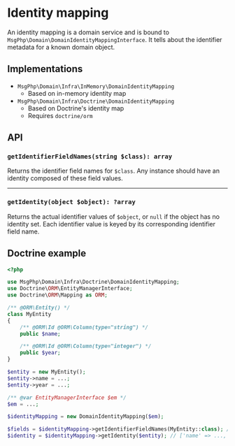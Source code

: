 # Identity mapping

An identity mapping is a domain service and is bound to `MsgPhp\Domain\DomainIdentityMappingInterface`. It tells about
the identifier metadata for a known domain object.

## Implementations

- `MsgPhp\Domain\Infra\InMemory\DomainIdentityMapping`
    - Based on in-memory identity map
- `MsgPhp\Domain\Infra\Doctrine\DomainIdentityMapping`
    - Based on Doctrine's identity map
    - Requires `doctrine/orm`

## API

### `getIdentifierFieldNames(string $class): array`

Returns the identifier field names for `$class`. Any instance should have an identity composed of these field values.

---

### `getIdentity(object $object): ?array`

Returns the actual identifier values of `$object`, or `null` if the object has no identity set. Each identifier value is
keyed by its corresponding identifier field name.

## Doctrine example

```php
<?php

use MsgPhp\Domain\Infra\Doctrine\DomainIdentityMapping;
use Doctrine\ORM\EntityManagerInterface;
use Doctrine\ORM\Mapping as ORM;

/** @ORM\Entity() */
class MyEntity
{
    /** @ORM\Id @ORM\Column(type="string") */
    public $name;

    /** @ORM\Id @ORM\Column(type="integer") */
    public $year;
}

$entity = new MyEntity();
$entity->name = ...;
$entity->year = ...;

/** @var EntityManagerInterface $em */
$em = ...;

$identityMapping = new DomainIdentityMapping($em);

$fields = $identityMapping->getIdentifierFieldNames(MyEntity::class); // ['name', 'year']
$identity = $identityMapping->getIdentity($entity); // ['name' => ..., 'year' => ...]
```
